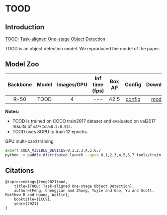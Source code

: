 # TOOD

## Introduction

[TOOD: Task-aligned One-stage Object Detection](https://arxiv.org/abs/2108.07755)

TOOD is an object detection model. We reproduced the model of the paper.


## Model Zoo

| Backbone | Model | Images/GPU  | Inf time (fps) | Box AP | Config | Download |
|:------:|:--------:|:--------:|:--------------:|:------:|:------:|:--------:|
| R-50 | TOOD  | 4 | --- | 42.5 | [config](https://github.com/PaddlePaddle/PaddleDetection/blob/release/2.6/configs/tood/tood_r50_fpn_1x_coco.yml) | [model](https://paddledet.bj.bcebos.com/models/tood_r50_fpn_1x_coco.pdparams) |

**Notes:**

- TOOD is trained on COCO train2017 dataset and evaluated on val2017 results of `mAP(IoU=0.5:0.95)`.
- TOOD uses 8GPU to train 12 epochs.

GPU multi-card training
```bash
export CUDA_VISIBLE_DEVICES=0,1,2,3,4,5,6,7
python -m paddle.distributed.launch --gpus 0,1,2,3,4,5,6,7 tools/train.py -c configs/tood/tood_r50_fpn_1x_coco.yml --fleet
```

## Citations
```
@inproceedings{feng2021tood,
    title={TOOD: Task-aligned One-stage Object Detection},
    author={Feng, Chengjian and Zhong, Yujie and Gao, Yu and Scott, Matthew R and Huang, Weilin},
    booktitle={ICCV},
    year={2021}
}
```
